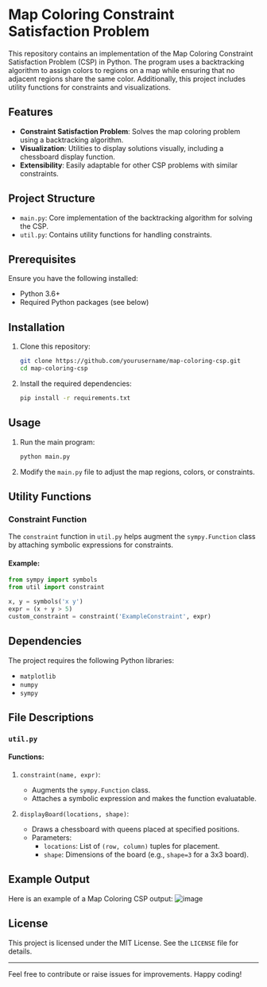 # Map Coloring Constraint Satisfaction Problem

This repository contains an implementation of the Map Coloring Constraint Satisfaction Problem (CSP) in Python. The program uses a backtracking algorithm to assign colors to regions on a map while ensuring that no adjacent regions share the same color. Additionally, this project includes utility functions for constraints and visualizations.

## Features

- **Constraint Satisfaction Problem**: Solves the map coloring problem using a backtracking algorithm.
- **Visualization**: Utilities to display solutions visually, including a chessboard display function.
- **Extensibility**: Easily adaptable for other CSP problems with similar constraints.

## Project Structure

- `main.py`: Core implementation of the backtracking algorithm for solving the CSP.
- `util.py`: Contains utility functions for handling constraints.

## Prerequisites

Ensure you have the following installed:

- Python 3.6+
- Required Python packages (see below)

## Installation

1. Clone this repository:
   ```bash
   git clone https://github.com/yourusername/map-coloring-csp.git
   cd map-coloring-csp
   ```

2. Install the required dependencies:
   ```bash
   pip install -r requirements.txt
   ```

## Usage

1. Run the main program:
   ```bash
   python main.py
   ```

2. Modify the `main.py` file to adjust the map regions, colors, or constraints.

## Utility Functions

### Constraint Function

The `constraint` function in `util.py` helps augment the `sympy.Function` class by attaching symbolic expressions for constraints.

#### Example:
```python
from sympy import symbols
from util import constraint

x, y = symbols('x y')
expr = (x + y > 5)
custom_constraint = constraint('ExampleConstraint', expr)
```

## Dependencies

The project requires the following Python libraries:

- `matplotlib`
- `numpy`
- `sympy`

## File Descriptions

### `util.py`

#### Functions:

1. `constraint(name, expr)`:
   - Augments the `sympy.Function` class.
   - Attaches a symbolic expression and makes the function evaluatable.

2. `displayBoard(locations, shape)`:
   - Draws a chessboard with queens placed at specified positions.
   - Parameters:
     - `locations`: List of `(row, column)` tuples for placement.
     - `shape`: Dimensions of the board (e.g., `shape=3` for a 3x3 board).

## Example Output

Here is an example of a Map Coloring CSP output:
![image](https://github.com/user-attachments/assets/afde62cb-df0d-4f4f-8d43-6e075a09842f)

## License

This project is licensed under the MIT License. See the `LICENSE` file for details.

---

Feel free to contribute or raise issues for improvements. Happy coding!
